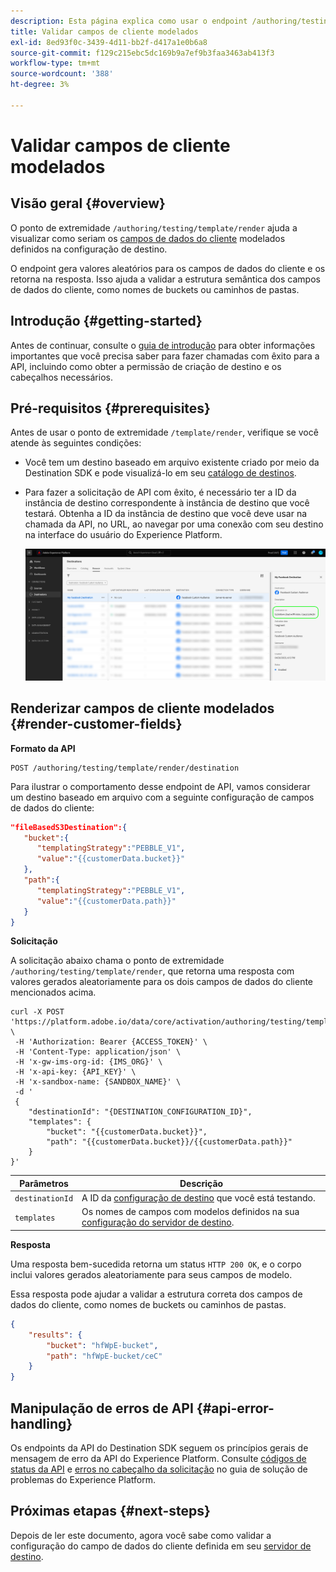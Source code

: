 ```yaml
---
description: Esta página explica como usar o endpoint /authoring/testing/template/render para visualizar como seriam os campos de dados de clientes modelados definidos na configuração de destino.
title: Validar campos de cliente modelados
exl-id: 8ed93f0c-3439-4d11-bb2f-d417a1e0b6a8
source-git-commit: f129c215ebc5dc169b9a7ef9b3faa3463ab413f3
workflow-type: tm+mt
source-wordcount: '388'
ht-degree: 3%

---
```



# Validar campos de cliente modelados

## Visão geral {#overview}

O ponto de extremidade `/authoring/testing/template/render` ajuda a visualizar como seriam os [campos de dados do cliente](../../functionality/destination-configuration/customer-data-fields.md) modelados definidos na configuração de destino.

O endpoint gera valores aleatórios para os campos de dados do cliente e os retorna na resposta. Isso ajuda a validar a estrutura semântica dos campos de dados do cliente, como nomes de buckets ou caminhos de pastas.

## Introdução {#getting-started}

Antes de continuar, consulte o [guia de introdução](../../getting-started.md) para obter informações importantes que você precisa saber para fazer chamadas com êxito para a API, incluindo como obter a permissão de criação de destino e os cabeçalhos necessários.

## Pré-requisitos {#prerequisites}

Antes de usar o ponto de extremidade `/template/render`, verifique se você atende às seguintes condições:

* Você tem um destino baseado em arquivo existente criado por meio da Destination SDK e pode visualizá-lo em seu [catálogo de destinos](../../../ui/destinations-workspace.md).
* Para fazer a solicitação de API com êxito, é necessário ter a ID da instância de destino correspondente à instância de destino que você testará. Obtenha a ID da instância de destino que você deve usar na chamada da API, no URL, ao navegar por uma conexão com seu destino na interface do usuário do Experience Platform.

  ![Imagem da interface do usuário mostrando como obter a ID da instância de destino da URL.](../../assets/testing-api/get-destination-instance-id.png)

## Renderizar campos de cliente modelados {#render-customer-fields}

**Formato da API**

```http
POST /authoring/testing/template/render/destination
```

Para ilustrar o comportamento desse endpoint de API, vamos considerar um destino baseado em arquivo com a seguinte configuração de campos de dados do cliente:

```json
"fileBasedS3Destination":{
   "bucket":{
      "templatingStrategy":"PEBBLE_V1",
      "value":"{{customerData.bucket}}"
   },
   "path":{
      "templatingStrategy":"PEBBLE_V1",
      "value":"{{customerData.path}}"
   }
}
```

**Solicitação**

A solicitação abaixo chama o ponto de extremidade `/authoring/testing/template/render`, que retorna uma resposta com valores gerados aleatoriamente para os dois campos de dados do cliente mencionados acima.

```shell
curl -X POST 'https://platform.adobe.io/data/core/activation/authoring/testing/template/render/destination' \
 -H 'Authorization: Bearer {ACCESS_TOKEN}' \
 -H 'Content-Type: application/json' \
 -H 'x-gw-ims-org-id: {IMS_ORG}' \
 -H 'x-api-key: {API_KEY}' \
 -H 'x-sandbox-name: {SANDBOX_NAME}' \
 -d '
 {
    "destinationId": "{DESTINATION_CONFIGURATION_ID}",
    "templates": {
        "bucket": "{{customerData.bucket}}",
        "path": "{{customerData.bucket}}/{{customerData.path}}"
    }
}'
```

| Parâmetros | Descrição |
| -------- | ----------- |
| `destinationId` | A ID da [configuração de destino](../../authoring-api/destination-configuration/retrieve-destination-configuration.md) que você está testando. |
| `templates` | Os nomes de campos com modelos definidos na sua [configuração do servidor de destino](../../authoring-api/destination-server/create-destination-server.md). |

**Resposta**

Uma resposta bem-sucedida retorna um status `HTTP 200 OK`, e o corpo inclui valores gerados aleatoriamente para seus campos de modelo.

Essa resposta pode ajudar a validar a estrutura correta dos campos de dados do cliente, como nomes de buckets ou caminhos de pastas.


```json
{
    "results": {
        "bucket": "hfWpE-bucket",
        "path": "hfWpE-bucket/ceC"
    }
}
```

## Manipulação de erros de API {#api-error-handling}

Os endpoints da API do Destination SDK seguem os princípios gerais de mensagem de erro da API do Experience Platform. Consulte [códigos de status da API](../../../../landing/troubleshooting.md#api-status-codes) e [erros no cabeçalho da solicitação](../../../../landing/troubleshooting.md#request-header-errors) no guia de solução de problemas do Experience Platform.

## Próximas etapas {#next-steps}

Depois de ler este documento, agora você sabe como validar a configuração do campo de dados do cliente definida em seu [servidor de destino](../../authoring-api/destination-server/create-destination-server.md).
